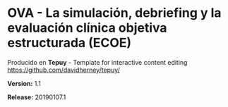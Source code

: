 # OVA - La simulación, debriefing y la evaluación clínica objetiva estructurada (ECOE)

Producido en **Tepuy** - Template for interactive content editing
https://github.com/davidherney/tepuy/

**Version:** 1.1

**Release:** 20190107.1
